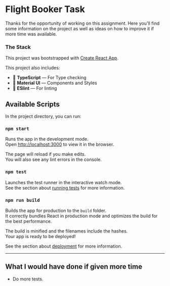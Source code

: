 # Flight Booker Task

Thanks for the opportunity of working on this assignment. Here you'll find some information on the project as well as ideas on how to improve it if more time was available.

### The Stack

This project was bootstrapped with [Create React App](https://github.com/facebook/create-react-app).

This project also includes:

- 🔐 **TypeScript** — For Type checking
- 💅 **Material UI** — Components and Styles
- 💖 **ESlint** — For linting

## Available Scripts

In the project directory, you can run:

### `npm start`

Runs the app in the development mode.\
Open [http://localhost:3000](http://localhost:3000) to view it in the browser.

The page will reload if you make edits.\
You will also see any lint errors in the console.

### `npm test`

Launches the test runner in the interactive watch mode.\
See the section about [running tests](https://facebook.github.io/create-react-app/docs/running-tests) for more information.

### `npm run build`

Builds the app for production to the `build` folder.\
It correctly bundles React in production mode and optimizes the build for the best performance.

The build is minified and the filenames include the hashes.\
Your app is ready to be deployed!

See the section about [deployment](https://facebook.github.io/create-react-app/docs/deployment) for more information.

---

## What I would have done if given more time

- Do more tests.
